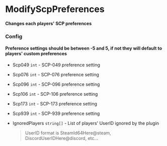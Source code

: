 ﻿# ModifyScpPreferences

#### Changes each players' SCP preferences

### Config

#### Preference settings should be between -5 and 5, if not they will default to players' custom preferences

- Scp049 `int` - SCP-049 preference setting
- Scp076 `int` - SCP-076 preference setting
- Scp096 `int` - SCP-096 preference setting
- Scp106 `int` - SCP-106 preference setting
- Scp173 `int` - SCP-173 preference setting
- Scp939 `int` - SCP-939 preference setting
- IgnoredPlayers `string[]` - List of players' UserID ignored by the plugin

  > UserID format is SteamId64Here@steam, DiscordUserIDHere@discord, etc...